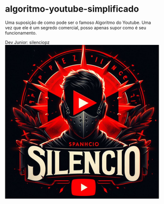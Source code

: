 # algoritmo-youtube-simplificado
Uma suposição de como pode ser o famoso Algoritmo do Youtube. Uma vez que ele é um segredo comercial, posso apenas supor como é seu funcionamento.

Dev Junior: silenciopz
<img src="silenciopzlogo.jpeg">
